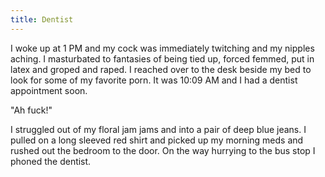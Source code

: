 ```yaml
---
title: Dentist
---
```

I woke up at 1 PM and my cock was immediately twitching and my nipples
aching. I masturbated to fantasies of being tied up, forced femmed,
put in latex and groped and raped. I reached over to the desk beside
my bed to look for some of my favorite porn. It was 10:09 AM and I had
a dentist appointment soon.

"Ah fuck!"

I struggled out of my floral jam jams and into a pair of deep blue
jeans. I pulled on a long sleeved red shirt and picked up my morning
meds and rushed out the bedroom to the door. On the way hurrying to
the bus stop I phoned the dentist.
